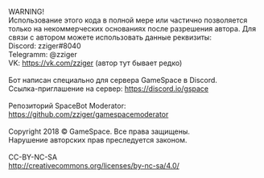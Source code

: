 WARNING!<br>
Использование этого кода в полной мере или частично позволяется только на некоммерческих основаниях после разрешения автора.
Для связи с автором можете использовать данные реквизиты:<br>
Discord: zziger#8040<br>
Telegramm: @zziger<br>
VK: https://vk.com/zziger (автор тут бывает редко)<br><br>
Бот написан специально для сервера GameSpace в Discord.<br>
Ссылка-приглашение на сервер: https://discord.io/gspace<br><br>
Репозиторий SpaceBot Moderator: https://github.com/zziger/gamespacemoderator<br><br>
Copyright 2018 © GameSpace. Все права защищены.<br>
Нарушение авторских прав преследуется законом.<br><br>
CC-BY-NC-SA<br>
http://creativecommons.org/licenses/by-nc-sa/4.0/
